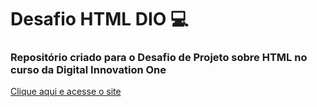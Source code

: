# Desafio HTML DIO :computer:

### Repositório criado para o Desafio de Projeto sobre HTML no curso da Digital Innovation One

[Clique aqui e acesse o site](https://nrfpl95.github.io/Desafio-HTML-DIO/)
